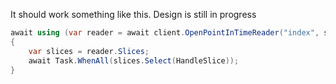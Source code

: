 It should work something like this. Design is still in progress

```c#
await using (var reader = await client.OpenPointInTimeReader("index", size: 10_000, slices: 4))
{
    var slices = reader.Slices;
    await Task.WhenAll(slices.Select(HandleSlice));
}
```
